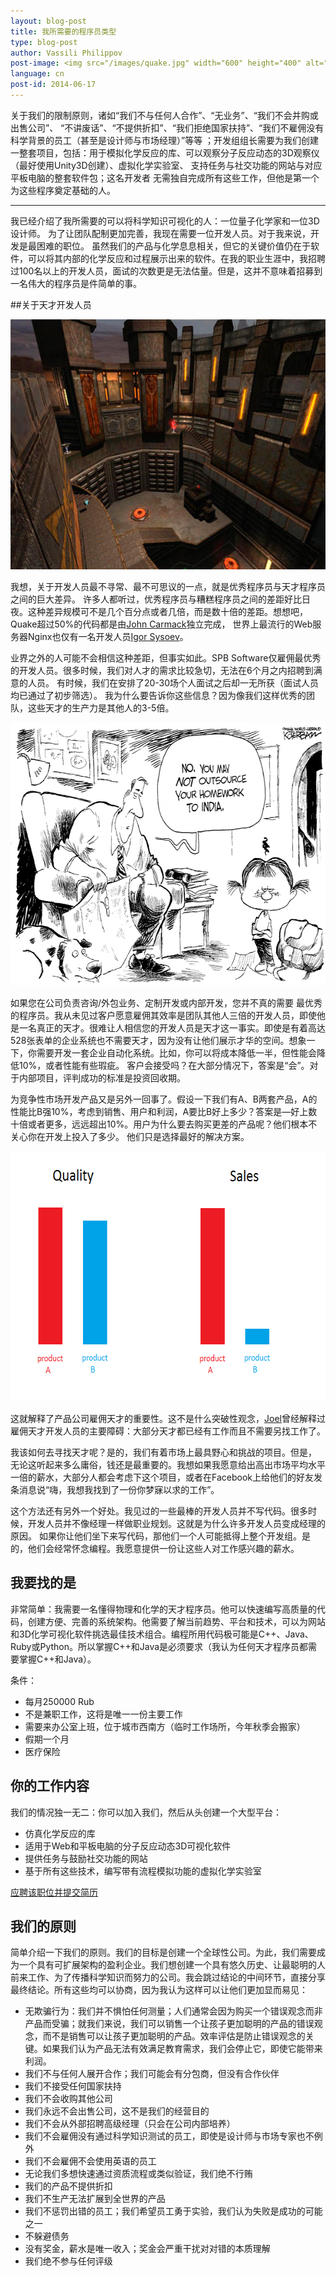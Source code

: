 ```yaml
---
layout: blog-post
title: 我所需要的程序员类型
type: blog-post
author: Vassili Philippov
post-image: <img src="/images/quake.jpg" width="600" height="400" alt="Quake超过半数的代码都是由John Carmack独自完成的">
language: cn
post-id: 2014-06-17
---
```

关于我们的限制原则，诸如“我们不与任何人合作”、“无业务”、“我们不会并购或出售公司”、 “不讲废话”、“不提供折扣”、“我们拒绝国家扶持”、“我们不雇佣没有科学背景的员工（甚至是设计师与市场经理）”等等 
；开发组组长需要为我们创建一整套项目，包括：用于模拟化学反应的库、可以观察分子反应动态的3D观察仪（最好使用Unity3D创建）、虚拟化学实验室、 
支持任务与社交功能的网站与对应平板电脑的整套软件包；这名开发者
无需独自完成所有这些工作，但他是第一个为这些程序奠定基础的人。
<!-- more -->

---

我已经介绍了我所需要的可以将科学知识可视化的人：一位量子化学家和一位3D设计师。 为了让团队配制更加完善，我现在需要一位开发人员。对于我来说，开发是最困难的职位。 虽然我们的产品与化学息息相关，但它的关键价值仍在于软件，可以将其内部的化学反应和过程展示出来的软件。在我的职业生涯中，我招聘过100名以上的开发人员，面试的次数更是无法估量。但是，这并不意味着招募到一名伟大的程序员是件简单的事。

##关于天才开发人员

<img src="/images/quake.jpg" width="600" height="400" alt="Quake超过半数的代码都是由John Carmack独自完成的">

我想，关于开发人员最不寻常、最不可思议的一点，就是优秀程序员与天才程序员之间的巨大差异。 许多人都听过，优秀程序员与糟糕程序员之间的差距好比日夜。这种差异规模可不是几个百分点或者几倍，而是数十倍的差距。想想吧，Quake超过50%的代码都是由<a href="http://en.wikipedia.org/wiki/John_D._Carmack">John Carmack</a>独立完成， 世界上最流行的Web服务器Nginx也仅有一名开发人员<a href="http://en.wikipedia.org/wiki/Igor_Sysoev">Igor Sysoev</a>。

业界之外的人可能不会相信这种差距，但事实如此。SPB Software仅雇佣最优秀的开发人员。很多时候，我们对人才的需求比较急切，无法在6个月之内招聘到满意的人员。 有时候，我们在安排了20-30场个人面试之后却一无所获（面试人员均已通过了初步筛选）。 
我为什么要告诉你这些信息？因为像我们这样优秀的团队，这些天才的生产力是其他人的3-5倍。

<a href="https://flic.kr/p/2B5gvZ"><img src="/images/outsourcing.gif" width="600" height="421" alt="外包"></a>

如果您在公司负责咨询/外包业务、定制开发或内部开发，您并不真的需要
最优秀的程序员。我从未见过客户愿意雇佣其效率是团队其他人三倍的开发人员，即使他是一名真正的天才。很难让人相信您的开发人员是天才这一事实。即使是有着高达528张表单的企业系统也不需要天才，因为没有让他们展示才华的空间。想象一下，你需要开发一套企业自动化系统。比如，你可以将成本降低一半，但性能会降低10%，或者性能有些瑕疵。 客户会接受吗？在大部分情况下，答案是“会”。对于内部项目，评判成功的标准是投资回收期。

为竞争性市场开发产品又是另外一回事了。假设一下我们有A、B两套产品，A的性能比B强10%，考虑到销售、用户和利润，A要比B好上多少？答案是—好上数十倍或者更多，远远超出10%。用户为什么要去购买更差的产品呢？他们根本不关心你在开发上投入了多少。 他们只是选择最好的解决方案。

<img src="/images/productsituation_en.png" width="600" height="400" alt="产品情况">

这就解释了产品公司雇佣天才的重要性。这不是什么突破性观念，<a href="http://www.joelonsoftware.com/articles/HighNotes.html">Joel</a>曾经解释过雇佣天才开发人员的主要障碍：大部分天才都已经有工作而且不需要另找工作了。

我该如何去寻找天才呢？是的，我们有着市场上最具野心和挑战的项目。但是，
无论这听起来多么庸俗，钱还是最重要的。我想如果我愿意给出高出市场平均水平一倍的薪水，大部分人都会考虑下这个项目，或者在Facebook上给他们的好友发条消息说“嗨，我想我找到了一份你梦寐以求的工作”。

这个方法还有另外一个好处。我见过的一些最棒的开发人员并不写代码。很多时候，开发人员并不像经理一样做职业规划。这就是为什么许多开发人员变成经理的原因。 如果你让他们坐下来写代码，那他们一个人可能抵得上整个开发组。是的，他们会经常怀念编程。我愿意提供一份让这些人对工作感兴趣的薪水。

## 我要找的是

非常简单：我需要一名懂得物理和化学的天才程序员。他可以快速编写高质量的代码，创建方便、完善的系统架构。他需要了解当前趋势、平台和技术，可以为网站和3D化学可视化软件挑选最佳技术组合。编程所用代码极可能是C++、Java、Ruby或Python。所以掌握C++和Java是必须要求（我认为任何天才程序员都需要掌握C++和Java）。

条件：

* 每月250000 Rub
* 不是兼职工作，这将是唯一一份主要工作
* 需要来办公室上班，位于城市西南方（临时工作场所，今年秋季会搬家）
* 假期一个月
* 医疗保险

## 你的工作内容
我们的情况独一无二：你可以加入我们，然后从头创建一个大型平台：

* 仿真化学反应的库
* 适用于Web和平板电脑的分子反应动态3D可视化软件
* 提供任务与鼓励社交功能的网站
* 基于所有这些技术，编写带有流程模拟功能的虚拟化学实验室

<a class="btn btn-primary btn-lg active" href="http://www.it-dominanta.ru/ru/resume_applications/new?vacancy_id=334" role="button">应聘该职位并提交简历</a>

## 我们的原则

简单介绍一下我们的原则。我们的目标是创建一个全球性公司。为此，我们需要成为一个具有可扩展架构的盈利企业。我们想创建一个具有悠久历史、让最聪明的人前来工作、为了传播科学知识而努力的公司。我会跳过结论的中间环节，直接分享最终结论。所有这些均可以协商，因为我认为这样可以让他们更加显而易见：

* 无欺骗行为：我们并不惧怕任何测量；人们通常会因为购买一个错误观念而非产品而受骗；就我们来说，我们可以销售一个让孩子更加聪明的产品的错误观念，而不是销售可以让孩子更加聪明的产品。效率评估是防止错误观念的关键。如果我们认为产品无法有效满足教育需求，我们会停止它，即使它能带来利润。
* 我们不与任何人展开合作；我们可能会有分包商，但没有合作伙伴
* 我们不接受任何国家扶持
* 我们不会收购其他公司
* 我们永远不会出售公司，这不是我们的经营目的
* 我们不会从外部招聘高级经理（只会在公司内部培养）
* 我们不会雇佣没有通过科学知识测试的员工，即使是设计师与市场专家也不例外
* 我们不会雇佣不会使用英语的员工
* 无论我们多想快速通过资质流程或类似验证，我们绝不行贿
* 我们的产品不提供折扣
* 我们不生产无法扩展到全世界的产品
* 我们不惩罚出错的员工；我们希望员工勇于实验，我们认为失败是成功的可能之一
* 不躲避债务
* 没有奖金，薪水是唯一收入；奖金会严重干扰对对错的本质理解
* 我们绝不参与任何评级